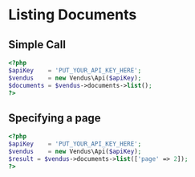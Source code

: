 # Listing Documents

## Simple Call

```php
<?php
$apiKey    = 'PUT_YOUR_API_KEY_HERE';
$vendus    = new Vendus\Api($apiKey);
$documents = $vendus->documents->list();
?>
```

## Specifying a page

```php
<?php
$apiKey    = 'PUT_YOUR_API_KEY_HERE';
$vendus    = new Vendus\Api($apiKey);
$result = $vendus->documents->list(['page' => 2]);
?>
```